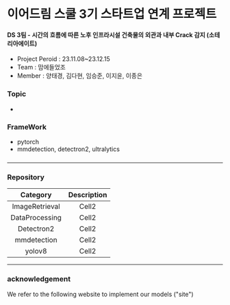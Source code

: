 # 이어드림 스쿨 3기 스타트업 연계 프로젝트
#### DS 3팀 - 시간의 흐름에 따른 노후 인프라시설 건축물의 외관과 내부 Crack 감지 (소테리아에이트)
- Project Peroid : 23.11.08~23.12.15
- Team : 맘에들었조
- Member : 양태경, 김다현, 임승준, 이지윤, 이종은

### Topic
-

### FrameWork
- pytorch
- mmdetection, detectron2, ultralytics

### 




***
### Repository 
<!--Table-->
|Category|Description|
|:--:|:--:|
|ImageRetrieval|Cell2|
|DataProcessing|Cell2|
|Detectron2|Cell2|
|mmdetection|Cell2|
|yolov8|Cell2|

***
### acknowledgement
We refer to the following website to implement our models ("site")
